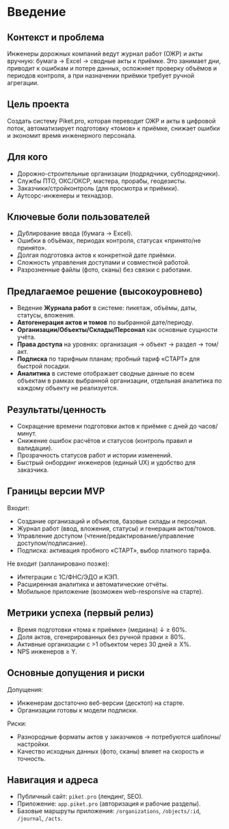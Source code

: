 # Введение

## Контекст и проблема
Инженеры дорожных компаний ведут журнал работ (ОЖР) и акты вручную: бумага → Excel → сводные акты к приёмке. Это занимает дни, приводит к ошибкам и потере данных, осложняет проверку объёмов и периодов контроля, а при назначении приёмки требует ручной агрегации.

## Цель проекта
Создать систему Piket.pro, которая переводит ОЖР и акты в цифровой поток, автоматизирует подготовку «томов» к приёмке, снижает ошибки и экономит время инженерного персонала.

## Для кого
- Дорожно-строительные организации (подрядчики, субподрядчики).
- Службы ПТО, ОКС/ОКСР, мастера, прорабы, геодезисты.
- Заказчики/стройконтроль (для просмотра и приёмки).
- Аутсорс-инженеры и технадзор.

## Ключевые боли пользователей
- Дублирование ввода (бумага → Excel).
- Ошибки в объёмах, периодах контроля, статусах «принято/не принято».
- Долгая подготовка актов к конкретной дате приёмки.
- Сложность управления доступами и совместной работой.
- Разрозненные файлы (фото, сканы) без связки с работами.

## Предлагаемое решение (высокоуровнево)
- Ведение **Журнала работ** в системе: пикетаж, объёмы, даты, статусы, вложения.
- **Автогенерация актов и томов** по выбранной дате/периоду.
- **Организации/Объекты/Склады/Персонал** как основные сущности учёта.
- **Права доступа** на уровнях: организация → объект → раздел → том/акт.
- **Подписка** по тарифным планам; пробный тариф «СТАРТ» для быстрой посадки.
- **Аналитика** в системе отображает сводные данные по всем объектам в рамках выбранной организации, отдельная аналитика по каждому объекту не реализуется.


## Результаты/ценность
- Сокращение времени подготовки актов к приёмке с дней до часов/минут.
- Снижение ошибок расчётов и статусов (контроль правил и валидации).
- Прозрачность статусов работ и истории изменений.
- Быстрый онбординг инженеров (единый UX) и удобство для заказчика.

## Границы версии MVP
Входит:
- Создание организаций и объектов, базовые склады и персонал.
- Журнал работ (ввод, вложения, статусы) и генерация актов/томов.
- Управление доступом (чтение/редактирование/управление доступом/подписание).
- Подписка: активация пробного «СТАРТ», выбор платного тарифа.

Не входит (запланировано позже):
- Интеграции с 1С/ФНС/ЭДО и КЭП.
- Расширенная аналитика и автоматические отчёты.
- Мобильное приложение (возможен web-responsive на старте).

## Метрики успеха (первый релиз)
- Время подготовки «тома к приёмке» (медиана) ↓ ≥ 60%.
- Доля актов, сгенерированных без ручной правки ≥ 80%.
- Активные организации с >1 объектом через 30 дней ≥ X%.
- NPS инженеров ≥ Y.

## Основные допущения и риски
Допущения:
- Инженерам достаточно веб-версии (десктоп) на старте.
- Организации готовы к модели подписки.

Риски:
- Разнородные форматы актов у заказчиков → потребуются шаблоны/настройки.
- Качество исходных данных (фото, сканы) влияет на скорость и точность.

## Навигация и адреса
- Публичный сайт: `piket.pro` (лендинг, SEO).
- Приложение: `app.piket.pro` (авторизация и рабочие разделы).
- Базовые маршруты приложения: `/organizations`, `/objects/:id`, `/journal`, `/acts`.
